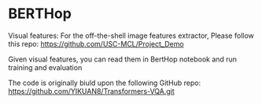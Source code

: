 # BERTHop

Visual features:
For the off-the-shell image features extractor, Please follow this repo: https://github.com/USC-MCL/Project_Demo

Given visual features, you can read them in BertHop notebook and run training and evaluation

The code is originally biuld upon the following GitHub repo:
https://github.com/YIKUAN8/Transformers-VQA.git
